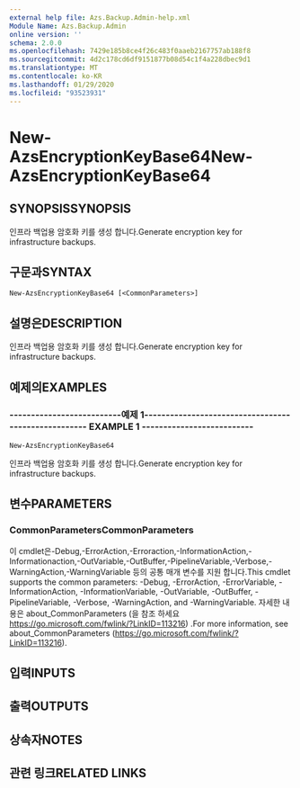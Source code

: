 ```yaml
---
external help file: Azs.Backup.Admin-help.xml
Module Name: Azs.Backup.Admin
online version: ''
schema: 2.0.0
ms.openlocfilehash: 7429e185b8ce4f26c483f0aaeb2167757ab188f8
ms.sourcegitcommit: 4d2c178cd6df9151877b08d54c1f4a228dbec9d1
ms.translationtype: MT
ms.contentlocale: ko-KR
ms.lasthandoff: 01/29/2020
ms.locfileid: "93523931"
---
```

# <span data-ttu-id="97a50-101">New-AzsEncryptionKeyBase64</span><span class="sxs-lookup"><span data-stu-id="97a50-101">New-AzsEncryptionKeyBase64</span></span>

## <span data-ttu-id="97a50-102">SYNOPSIS</span><span class="sxs-lookup"><span data-stu-id="97a50-102">SYNOPSIS</span></span>
<span data-ttu-id="97a50-103">인프라 백업용 암호화 키를 생성 합니다.</span><span class="sxs-lookup"><span data-stu-id="97a50-103">Generate encryption key for infrastructure backups.</span></span>

## <span data-ttu-id="97a50-104">구문과</span><span class="sxs-lookup"><span data-stu-id="97a50-104">SYNTAX</span></span>

```
New-AzsEncryptionKeyBase64 [<CommonParameters>]
```

## <span data-ttu-id="97a50-105">설명은</span><span class="sxs-lookup"><span data-stu-id="97a50-105">DESCRIPTION</span></span>
<span data-ttu-id="97a50-106">인프라 백업용 암호화 키를 생성 합니다.</span><span class="sxs-lookup"><span data-stu-id="97a50-106">Generate encryption key for infrastructure backups.</span></span>

## <span data-ttu-id="97a50-107">예제의</span><span class="sxs-lookup"><span data-stu-id="97a50-107">EXAMPLES</span></span>

### <span data-ttu-id="97a50-108">--------------------------예제 1--------------------------</span><span class="sxs-lookup"><span data-stu-id="97a50-108">-------------------------- EXAMPLE 1 --------------------------</span></span>
```
New-AzsEncryptionKeyBase64
```

<span data-ttu-id="97a50-109">인프라 백업용 암호화 키를 생성 합니다.</span><span class="sxs-lookup"><span data-stu-id="97a50-109">Generate encryption key for infrastructure backups.</span></span>

## <span data-ttu-id="97a50-110">변수</span><span class="sxs-lookup"><span data-stu-id="97a50-110">PARAMETERS</span></span>

### <span data-ttu-id="97a50-111">CommonParameters</span><span class="sxs-lookup"><span data-stu-id="97a50-111">CommonParameters</span></span>
<span data-ttu-id="97a50-112">이 cmdlet은-Debug,-ErrorAction,-Erroraction,-InformationAction,-Informationaction,-OutVariable,-OutBuffer,-PipelineVariable,-Verbose,-WarningAction,-WarningVariable 등의 공통 매개 변수를 지원 합니다.</span><span class="sxs-lookup"><span data-stu-id="97a50-112">This cmdlet supports the common parameters: -Debug, -ErrorAction, -ErrorVariable, -InformationAction, -InformationVariable, -OutVariable, -OutBuffer, -PipelineVariable, -Verbose, -WarningAction, and -WarningVariable.</span></span> <span data-ttu-id="97a50-113">자세한 내용은 about_CommonParameters (을 참조 하세요 https://go.microsoft.com/fwlink/?LinkID=113216) .</span><span class="sxs-lookup"><span data-stu-id="97a50-113">For more information, see about_CommonParameters (https://go.microsoft.com/fwlink/?LinkID=113216).</span></span>

## <span data-ttu-id="97a50-114">입력</span><span class="sxs-lookup"><span data-stu-id="97a50-114">INPUTS</span></span>

## <span data-ttu-id="97a50-115">출력</span><span class="sxs-lookup"><span data-stu-id="97a50-115">OUTPUTS</span></span>

## <span data-ttu-id="97a50-116">상속자</span><span class="sxs-lookup"><span data-stu-id="97a50-116">NOTES</span></span>

## <span data-ttu-id="97a50-117">관련 링크</span><span class="sxs-lookup"><span data-stu-id="97a50-117">RELATED LINKS</span></span>

